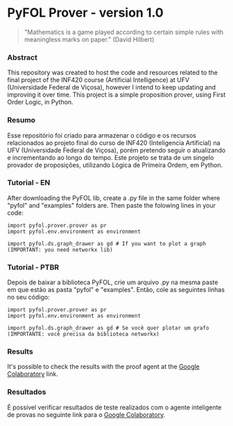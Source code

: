 # PyFOL Prover - version 1.0

> "Mathematics is a game played according to certain simple rules with meaningless marks on paper." (David Hilbert)

### Abstract
This repository was created to host the code and resources related to the final project of the INF420 course (Artificial Intelligence) at UFV (Universidade Federal de Viçosa), however I intend to keep updating and improving it over time. This project is a simple proposition prover, using First Order Logic, in Python.

### Resumo
Esse repositório foi criado para armazenar o código e os recursos relacionados ao projeto final do curso de INF420 (Inteligencia Artificial) na UFV (Universidade Federal de Viçosa), porém pretendo seguir o atualizando e incrementando ao longo do tempo. Este projeto se trata de um singelo provador de proposições, utilizando Lógica de Primeira Ordem, em Python.

### Tutorial - EN
After downloading the PyFOL lib, create a .py file in the same folder where "pyfol" and "examples" folders are. Then paste the folowing lines in your code:

```
import pyfol.prover.prover as pr
import pyfol.env.environment as environment

import pyfol.ds.graph_drawer as gd # If you want to plot a graph (IMPORTANT: you need networkx lib)
```

### Tutorial - PTBR
Depois de baixar a biblioteca PyFOL, crie um arquivo .py na mesma paste em que estão as pasta "pyfol" e "examples". Então, cole as seguintes linhas no seu código:

```
import pyfol.prover.prover as pr
import pyfol.env.environment as environment

import pyfol.ds.graph_drawer as gd # Se você quer plotar um grafo (IMPORTANTE: você precisa da biblioteca networkx)
```

### Results
It's possible to check the results with the proof agent at the [Google Colaboratory](https://colab.research.google.com/drive/1z7eB68cjP_bKOe4WK07rXpqihZOr7zPc?usp=sharing) link.

### Resultados
É possível verificar resultados de teste realizados com o agente inteligente de provas no seguinte link para o [Google Colaboratory](https://colab.research.google.com/drive/1z7eB68cjP_bKOe4WK07rXpqihZOr7zPc?usp=sharing).
